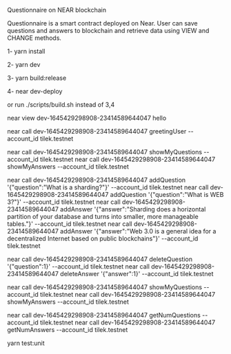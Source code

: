 Questionnaire on NEAR blockchain

Questionnaire is a smart contract deployed on Near. 
User can save questions and answers to blockchain and retrieve data using VIEW and CHANGE methods.

1- yarn install

2- yarn dev

3- yarn build:release

4- near dev-deploy

or run ./scripts/build.sh instead of 3,4

near view dev-1645429298908-23414589644047 hello

near call dev-1645429298908-23414589644047 greetingUser --account_id tilek.testnet

near call dev-1645429298908-23414589644047 showMyQuestions --account_id tilek.testnet near call dev-1645429298908-23414589644047 showMyAnswers --account_id tilek.testnet

near call dev-1645429298908-23414589644047 addQuestion '{"question":"What is a sharding?"}' --account_id tilek.testnet near call dev-1645429298908-23414589644047 addQuestion '{"question":"What is WEB 3?"}' --account_id tilek.testnet near call dev-1645429298908-23414589644047 addAnswer '{"answer":"Sharding does a horizontal partition of your database and turns into smaller, more manageable tables."}' --account_id tilek.testnet near call dev-1645429298908-23414589644047 addAnswer '{"answer":"Web 3.0 is a general idea for a decentralized Internet based on public blockchains"}' --account_id tilek.testnet

near call dev-1645429298908-23414589644047 deleteQuestion '{"question":1}' --account_id tilek.testnet near call dev-1645429298908-23414589644047 deleteAnswer '{"answer":1}' --account_id tilek.testnet

near call dev-1645429298908-23414589644047 showMyQuestions --account_id tilek.testnet near call dev-1645429298908-23414589644047 showMyAnswers --account_id tilek.testnet

near call dev-1645429298908-23414589644047 getNumQuestions --account_id tilek.testnet near call dev-1645429298908-23414589644047 getNumAnswers --account_id tilek.testnet

yarn test:unit
